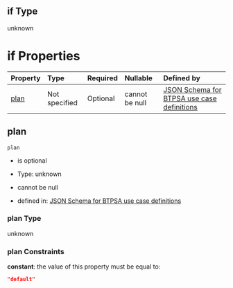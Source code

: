 ## if Type

unknown

# if Properties

| Property      | Type          | Required | Nullable       | Defined by                                                                                                                                                                                                                                  |
| :------------ | :------------ | :------- | :------------- | :------------------------------------------------------------------------------------------------------------------------------------------------------------------------------------------------------------------------------------------ |
| [plan](#plan) | Not specified | Optional | cannot be null | [JSON Schema for BTPSA use case definitions](btpsa-usecase-properties-services-items-allof-2-then-allof-58-then-allof-0-if-properties-plan.md "undefined#/properties/services/items/allOf/2/then/allOf/58/then/allOf/0/if/properties/plan") |

## plan



`plan`

*   is optional

*   Type: unknown

*   cannot be null

*   defined in: [JSON Schema for BTPSA use case definitions](btpsa-usecase-properties-services-items-allof-2-then-allof-58-then-allof-0-if-properties-plan.md "undefined#/properties/services/items/allOf/2/then/allOf/58/then/allOf/0/if/properties/plan")

### plan Type

unknown

### plan Constraints

**constant**: the value of this property must be equal to:

```json
"default"
```
